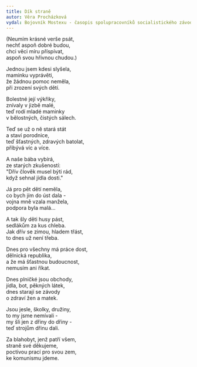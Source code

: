 ```yaml
---
title: Dík straně 
autor: Věra Procházková
vydal: Bojovník Mostexu - časopis spolupracovníků socialistického závodu, 1954
---
```


(Neumím krásné verše psát,  
nechť aspoň dobré budou,   
chci věci míru příspívat,  
aspoň svou hřivnou chudou.)

Jednou jsem kdesi slyšela,   
maminku vyprávěti,   
že žádnou pomoc neměla,  
při zrození svých dětí.

Bolestné její výkřiky,   
znívaly v jizbě malé,   
teď rodí mladé maminky   
v bělostných, čistých sálech.

Teď se už o ně stará stát    
a staví porodnice,   
teď šťastných, zdravých batolat,   
přibývá víc a více.

A naše bába vybírá,  
ze starých zkušeností:   
"Dřív člověk musel býti rád,   
když sehnal jídla dosti."

Já pro pět dětí neměla,   
co bych jím do úst dala -    
vojna mně vzala manžela,    
podpora byla malá...

A tak šly děti husy pást,   
sedlákům za kus chleba.   
Jak dřív se zimou, hladem třást,   
to dnes už není třeba.

Dnes pro všechny má práce dost,   
dělnická republika,  
a že má šťastnou budoucnost,   
nemusím ani říkat.

Dnes plničké jsou obchody,  
jídla, bot, pěkných látek,  
dnes starají se závody   
o zdraví žen a matek.

Jsou jesle, školky, družiny,  
to my jsme nemívali -    
my šli jen z dřiny do dřiny -   
teď strojům dřinu dali.

Za blahobyt, jenž patří všem,   
straně své děkujeme,   
poctivou prací pro svou zem,   
ke komunismu jdeme.